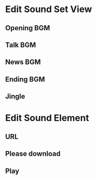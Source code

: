 
# Edit Sound Set View

## Opening BGM
## Talk BGM
## News BGM
## Ending BGM
## Jingle

# Edit Sound Element

## URL
## Please download
## Play
